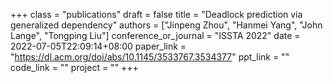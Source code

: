 +++
class = "publications"
draft = false
title = "Deadlock prediction via generalized dependency"
authors = ["Jinpeng Zhou", "Hanmei Yang", "John Lange", "Tongping Liu"]
conference_or_journal = "ISSTA 2022"
date = 2022-07-05T22:09:14+08:00
paper_link = "https://dl.acm.org/doi/abs/10.1145/3533767.3534377"
ppt_link = ""
code_link = ""
project = ""
+++



 